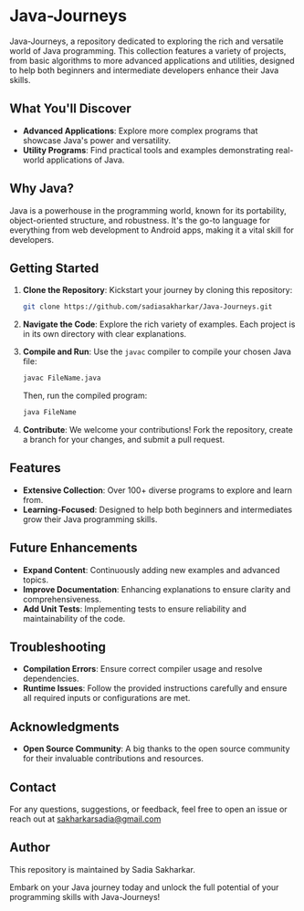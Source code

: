 # Java-Journeys
Java-Journeys, a repository dedicated to exploring the rich and versatile world of Java programming. This collection features a variety of projects, from basic algorithms to more advanced applications and utilities, designed to help both beginners and intermediate developers enhance their Java skills. 


## What You'll Discover

- **Advanced Applications**: Explore more complex programs that showcase Java's power and versatility.
- **Utility Programs**: Find practical tools and examples demonstrating real-world applications of Java.

## Why Java?

Java is a powerhouse in the programming world, known for its portability, object-oriented structure, and robustness. It's the go-to language for everything from web development to Android apps, making it a vital skill for developers. 
## Getting Started

1. **Clone the Repository**: Kickstart your journey by cloning this repository:
   ```bash
   git clone https://github.com/sadiasakharkar/Java-Journeys.git
   ```

2. **Navigate the Code**: Explore the rich variety of examples. Each project is in its own directory with clear explanations.

3. **Compile and Run**: Use the `javac` compiler to compile your chosen Java file:
   ```bash
   javac FileName.java
   ```
   Then, run the compiled program:
   ```bash
   java FileName
   ```

4. **Contribute**: We welcome your contributions! Fork the repository, create a branch for your changes, and submit a pull request.

## Features

- **Extensive Collection**: Over 100+ diverse programs to explore and learn from.
- **Learning-Focused**: Designed to help both beginners and intermediates grow their Java programming skills.

## Future Enhancements

- **Expand Content**: Continuously adding new examples and advanced topics.
- **Improve Documentation**: Enhancing explanations to ensure clarity and comprehensiveness.
- **Add Unit Tests**: Implementing tests to ensure reliability and maintainability of the code.

## Troubleshooting

- **Compilation Errors**: Ensure correct compiler usage and resolve dependencies.
- **Runtime Issues**: Follow the provided instructions carefully and ensure all required inputs or configurations are met.

## Acknowledgments

- **Open Source Community**: A big thanks to the open source community for their invaluable contributions and resources.

## Contact

For any questions, suggestions, or feedback, feel free to open an issue or reach out at sakharkarsadia@gmail.com

## Author

This repository is maintained by Sadia Sakharkar. 

Embark on your Java journey today and unlock the full potential of your programming skills with Java-Journeys!
